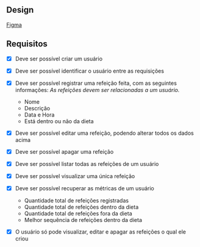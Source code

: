 ## Design
[Figma](https://www.figma.com/community/file/1218573349379609244)  
  
## Requisitos
  - [x] Deve ser possível criar um usuário
  - [x] Deve ser possível identificar o usuário entre as requisições
  - [x] Deve ser possível registrar uma refeição feita, com as seguintes informações:
    _As refeições devem ser relacionadas a um usuário._
      - Nome
      - Descrição
      - Data e Hora
      - Está dentro ou não da dieta

  - [x] Deve ser possível editar uma refeição, podendo alterar todos os dados acima
  - [x] Deve ser possível apagar uma refeição
  - [x] Deve ser possível listar todas as refeições de um usuário
  - [x] Deve ser possível visualizar uma única refeição
  - [x] Deve ser possível recuperar as métricas de um usuário
      - Quantidade total de refeições registradas
      - Quantidade total de refeições dentro da dieta
      - Quantidade total de refeições fora da dieta
      - Melhor sequência de refeições dentro da dieta
  - [x] O usuário só pode visualizar, editar e apagar as refeições o qual ele criou

